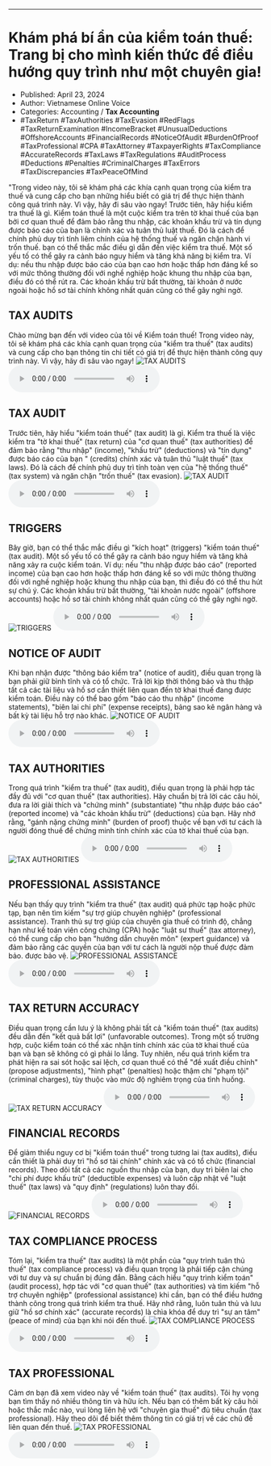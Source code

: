 
---

# Khám phá bí ẩn của kiểm toán thuế: Trang bị cho mình kiến ​​thức để điều hướng quy trình như một chuyên gia!

- Published: April 23, 2024
- Author: Vietnamese Online Voice
- Categories: Accounting / **Tax Accounting**
- #TaxReturn #TaxAuthorities #TaxEvasion #RedFlags #TaxReturnExamination #IncomeBracket #UnusualDeductions #OffshoreAccounts #FinancialRecords #NoticeOfAudit #BurdenOfProof #TaxProfessional #CPA #TaxAttorney #TaxpayerRights #TaxCompliance #AccurateRecords #TaxLaws #TaxRegulations #AuditProcess #Deductions #Penalties #CriminalCharges #TaxErrors #TaxDiscrepancies #TaxPeaceOfMind

"Trong video này, tôi sẽ khám phá các khía cạnh quan trọng của kiểm tra thuế và cung cấp cho bạn những hiểu biết có giá trị để thực hiện thành công quá trình này. Vì vậy, hãy đi sâu vào ngay! Trước tiên, hãy hiểu kiểm tra thuế là gì. Kiểm toán thuế là một cuộc kiểm tra trên tờ khai thuế của bạn bởi cơ quan thuế để đảm bảo rằng thu nhập, các khoản khấu trừ và tín dụng được báo cáo của bạn là chính xác và tuân thủ luật thuế. Đó là cách để chính phủ duy trì tính liêm chính của hệ thống thuế và ngăn chặn hành vi trốn thuế. bạn có thể thắc mắc điều gì dẫn đến việc kiểm tra thuế. Một số yếu tố có thể gây ra cảnh báo nguy hiểm và tăng khả năng bị kiểm tra. Ví dụ: nếu thu nhập được báo cáo của bạn cao hơn hoặc thấp hơn đáng kể so với mức thông thường đối với nghề nghiệp hoặc khung thu nhập của bạn, điều đó có thể rút ra. Các khoản khấu trừ bất thường, tài khoản ở nước ngoài hoặc hồ sơ tài chính không nhất quán cũng có thể gây nghi ngờ.


## TAX AUDITS

Chào mừng bạn đến với video của tôi về Kiểm toán thuế! Trong video này, tôi sẽ khám phá các khía cạnh quan trọng của "kiểm tra thuế" (tax audits) và cung cấp cho bạn thông tin chi tiết có giá trị để thực hiện thành công quy trình này. Vì vậy, hãy đi sâu vào ngay!
![TAX AUDITS](https://http-archiver-apis-production-80.schnworks.com/storage/images/transitions/2024-04-23/transition-34559603805-Montserrat-Medium-004895.jpg)
<audio controls>
    <source src="https://http-archiver-apis-production-80.schnworks.com/storage/audio/file-31708001293.mp3" type="audio/mpeg">
</audio>



## TAX AUDIT

Trước tiên, hãy hiểu "kiểm toán thuế" (tax audit) là gì. Kiểm tra thuế là việc kiểm tra "tờ khai thuế" (tax return) của "cơ quan thuế" (tax authorities) để đảm bảo rằng "thu nhập" (income), "khấu trừ" (deductions) và "tín dụng" được báo cáo của bạn " (credits) chính xác và tuân thủ "luật thuế" (tax laws). Đó là cách để chính phủ duy trì tính toàn vẹn của "hệ thống thuế" (tax system) và ngăn chặn "trốn thuế" (tax evasion).
![TAX AUDIT](https://http-archiver-apis-production-80.schnworks.com/storage/images/transitions/2024-04-23/transition--9414474321-Montserrat-Regular-9C27B0.jpg)
<audio controls>
    <source src="https://http-archiver-apis-production-80.schnworks.com/storage/audio/file-13315136088.mp3" type="audio/mpeg">
</audio>



## TRIGGERS

Bây giờ, bạn có thể thắc mắc điều gì "kích hoạt" (triggers) "kiểm toán thuế" (tax audit). Một số yếu tố có thể gây ra cảnh báo nguy hiểm và tăng khả năng xảy ra cuộc kiểm toán. Ví dụ: nếu "thu nhập được báo cáo" (reported income) của bạn cao hơn hoặc thấp hơn đáng kể so với mức thông thường đối với nghề nghiệp hoặc khung thu nhập của bạn, thì điều đó có thể thu hút sự chú ý. Các khoản khấu trừ bất thường, "tài khoản nước ngoài" (offshore accounts) hoặc hồ sơ tài chính không nhất quán cũng có thể gây nghi ngờ.
![TRIGGERS](https://http-archiver-apis-production-80.schnworks.com/storage/images/transitions/2024-04-23/transition-34135718352-Montserrat-Thin-9C27B0.jpg)
<audio controls>
    <source src="https://http-archiver-apis-production-80.schnworks.com/storage/audio/file-12132859288.mp3" type="audio/mpeg">
</audio>



## NOTICE OF AUDIT

Khi bạn nhận được "thông báo kiểm tra" (notice of audit), điều quan trọng là bạn phải giữ bình tĩnh và có tổ chức. Trả lời kịp thời thông báo và thu thập tất cả các tài liệu và hồ sơ cần thiết liên quan đến tờ khai thuế đang được kiểm toán. Điều này có thể bao gồm "báo cáo thu nhập" (income statements), "biên lai chi phí" (expense receipts), bảng sao kê ngân hàng và bất kỳ tài liệu hỗ trợ nào khác.
![NOTICE OF AUDIT](https://http-archiver-apis-production-80.schnworks.com/storage/images/transitions/2024-04-23/transition-35607253409-Montserrat-Bold-7B1FA2.jpg)
<audio controls>
    <source src="https://http-archiver-apis-production-80.schnworks.com/storage/audio/file-760422163.mp3" type="audio/mpeg">
</audio>



## TAX AUTHORITIES

Trong quá trình "kiểm tra thuế" (tax audit), điều quan trọng là phải hợp tác đầy đủ với "cơ quan thuế" (tax authorities). Hãy chuẩn bị trả lời các câu hỏi, đưa ra lời giải thích và "chứng minh" (substantiate) "thu nhập được báo cáo" (reported income) và "các khoản khấu trừ" (deductions) của bạn. Hãy nhớ rằng, "gánh nặng chứng minh" (burden of proof) thuộc về bạn với tư cách là người đóng thuế để chứng minh tính chính xác của tờ khai thuế của bạn.
![TAX AUTHORITIES](https://http-archiver-apis-production-80.schnworks.com/storage/images/transitions/2024-04-23/transition--17321250760-Montserrat-Regular-004895.jpg)
<audio controls>
    <source src="https://http-archiver-apis-production-80.schnworks.com/storage/audio/file-18914141512.mp3" type="audio/mpeg">
</audio>



## PROFESSIONAL ASSISTANCE

Nếu bạn thấy quy trình "kiểm tra thuế" (tax audit) quá phức tạp hoặc phức tạp, bạn nên tìm kiếm "sự trợ giúp chuyên nghiệp" (professional assistance). Tranh thủ sự trợ giúp của chuyên gia thuế có trình độ, chẳng hạn như kế toán viên công chứng (CPA) hoặc "luật sư thuế" (tax attorney), có thể cung cấp cho bạn "hướng dẫn chuyên môn" (expert guidance) và đảm bảo rằng các quyền của bạn với tư cách là người nộp thuế được đảm bảo. được bảo vệ.
![PROFESSIONAL ASSISTANCE](https://http-archiver-apis-production-80.schnworks.com/storage/images/transitions/2024-04-23/transition--9613777472-Montserrat-Black-303F9F.jpg)
<audio controls>
    <source src="https://http-archiver-apis-production-80.schnworks.com/storage/audio/file-37280115822.mp3" type="audio/mpeg">
</audio>



## TAX RETURN ACCURACY

Điều quan trọng cần lưu ý là không phải tất cả "kiểm toán thuế" (tax audits) đều dẫn đến "kết quả bất lợi" (unfavorable outcomes). Trong một số trường hợp, cuộc kiểm toán có thể xác nhận tính chính xác của tờ khai thuế của bạn và bạn sẽ không có gì phải lo lắng. Tuy nhiên, nếu quá trình kiểm tra phát hiện ra sai sót hoặc sai lệch, cơ quan thuế có thể "đề xuất điều chỉnh" (propose adjustments), "hình phạt" (penalties) hoặc thậm chí "phạm tội" (criminal charges), tùy thuộc vào mức độ nghiêm trọng của tình huống.
![TAX RETURN ACCURACY](https://http-archiver-apis-production-80.schnworks.com/storage/images/transitions/2024-04-23/transition-30321351101-Montserrat-SemiBold-512DA8.jpg)
<audio controls>
    <source src="https://http-archiver-apis-production-80.schnworks.com/storage/audio/file-7206298896.mp3" type="audio/mpeg">
</audio>



## FINANCIAL RECORDS

Để giảm thiểu nguy cơ bị "kiểm toán thuế" trong tương lai (tax audits), điều cần thiết là phải duy trì "hồ sơ tài chính" chính xác và có tổ chức (financial records). Theo dõi tất cả các nguồn thu nhập của bạn, duy trì biên lai cho "chi phí được khấu trừ" (deductible expenses) và luôn cập nhật về "luật thuế" (tax laws) và "quy định" (regulations) luôn thay đổi.
![FINANCIAL RECORDS](https://http-archiver-apis-production-80.schnworks.com/storage/images/transitions/2024-04-23/transition--10472977086-Montserrat-SemiBold-4A148C.jpg)
<audio controls>
    <source src="https://http-archiver-apis-production-80.schnworks.com/storage/audio/file-19770255525.mp3" type="audio/mpeg">
</audio>



## TAX COMPLIANCE PROCESS

Tóm lại, "kiểm tra thuế" (tax audits) là một phần của "quy trình tuân thủ thuế" (tax compliance process) và điều quan trọng là phải tiếp cận chúng với tư duy và sự chuẩn bị đúng đắn. Bằng cách hiểu "quy trình kiểm toán" (audit process), hợp tác với "cơ quan thuế" (tax authorities) và tìm kiếm "hỗ trợ chuyên nghiệp" (professional assistance) khi cần, bạn có thể điều hướng thành công trong quá trình kiểm tra thuế. Hãy nhớ rằng, luôn tuân thủ và lưu giữ "hồ sơ chính xác" (accurate records) là chìa khóa để duy trì "sự an tâm" (peace of mind) của bạn khi nói đến thuế.
![TAX COMPLIANCE PROCESS](https://http-archiver-apis-production-80.schnworks.com/storage/images/transitions/2024-04-23/transition--35086775554-Montserrat-ExtraBold-9C27B0.jpg)
<audio controls>
    <source src="https://http-archiver-apis-production-80.schnworks.com/storage/audio/file-24280477030.mp3" type="audio/mpeg">
</audio>



## TAX PROFESSIONAL

Cảm ơn bạn đã xem video này về "kiểm toán thuế" (tax audits). Tôi hy vọng bạn tìm thấy nó nhiều thông tin và hữu ích. Nếu bạn có thêm bất kỳ câu hỏi hoặc thắc mắc nào, vui lòng liên hệ với "chuyên gia thuế" đủ tiêu chuẩn (tax professional). Hãy theo dõi để biết thêm thông tin có giá trị về các chủ đề liên quan đến thuế.
![TAX PROFESSIONAL](https://http-archiver-apis-production-80.schnworks.com/storage/images/transitions/2024-04-23/transition--2850808103-Montserrat-Medium-004895.jpg)
<audio controls>
    <source src="https://http-archiver-apis-production-80.schnworks.com/storage/audio/file-18408364310.mp3" type="audio/mpeg">
</audio>

